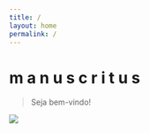 ```yaml
---
title: /
layout: home
permalink: /
---
```


# m a n u s c r i t u s
> Seja bem-vindo!

<img src="https://www.bambui.ifmg.edu.br/portal_padrao_joomla/joomla/images/phocagallery/galeria2/thumbs/phoca_thumb_l_image03_grd.png">
